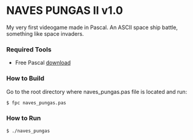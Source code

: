 # NAVES PUNGAS II v1.0

My very first videogame made in Pascal.
An ASCII space ship battle, something like space invaders.

### Required Tools
* Free Pascal [download](http://www.freepascal.org/download.var)

### How to Build
Go to the root directory where naves_pungas.pas file is located and run:

```sh
$ fpc naves_pungas.pas
```
### How to Run
```sh
$ ./naves_pungas
```

